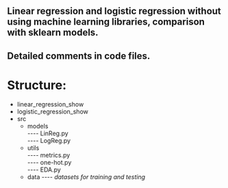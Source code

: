 ## Linear regression and logistic regression without using machine learning libraries, comparison with sklearn models. 
## Detailed comments in code files.
# Structure:  
- linear_regression_show  
- logistic_regression_show  
- src
  - models  
---- LinReg.py  
---- LogReg.py   
  - utils  
---- metrics.py  
---- one-hot.py  
---- EDA.py  
  - data
---- *datasets for training and testing*
